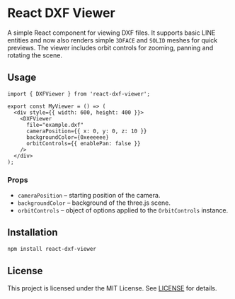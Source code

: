 # React DXF Viewer

A simple React component for viewing DXF files.
It supports basic LINE entities and now also renders simple
`3DFACE` and `SOLID` meshes for quick previews. The viewer
includes orbit controls for zooming, panning and rotating the
scene.

## Usage

```tsx
import { DXFViewer } from 'react-dxf-viewer';

export const MyViewer = () => (
  <div style={{ width: 600, height: 400 }}>
    <DXFViewer
      file="example.dxf"
      cameraPosition={{ x: 0, y: 0, z: 10 }}
      backgroundColor={0xeeeeee}
      orbitControls={{ enablePan: false }}
    />
  </div>
);
```

### Props

- `cameraPosition` – starting position of the camera.
- `backgroundColor` – background of the three.js scene.
- `orbitControls` – object of options applied to the `OrbitControls` instance.

## Installation

```bash
npm install react-dxf-viewer
```

## License

This project is licensed under the MIT License. See [LICENSE](LICENSE) for details.
